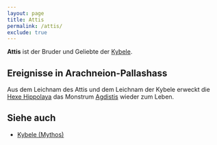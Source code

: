 ```yaml
---
layout: page
title: Attis
permalink: /attis/
exclude: true
---
```


**Attis** ist der Bruder und Geliebte der [Kybele](/kybele/).

## Ereignisse in Arachneion-Pallashass

Aus dem Leichnam des Attis und dem Leichnam der Kybele erweckt die [Hexe Hippolaya](/hippolaya/) das Monstrum [Agdistis](/agdistis/) wieder zum Leben.

##  Siehe auch

* [Kybele (Mythos)](/kybele-mythos/)
